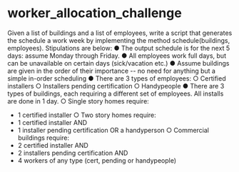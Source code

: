 # worker_allocation_challenge

Given a list of buildings and a list of employees, write a script that generates the schedule a work week by
implementing the method schedule(buildings, employees). Stipulations are below:
● The output schedule is for the next 5 days: assume Monday through Friday.
● All employees work full days, but can be unavailable on certain days (sick/vacation etc.)
● Assume buildings are given in the order of their importance -- no need for anything but a simple
in-order scheduling
● There are 3 types of employees:
○ Certified installers
○ Installers pending certification
○ Handypeople
● There are 3 types of buildings, each requiring a different set of employees. All installs are done in 1 day.
○ Single story homes require:
- 1 certified installer
○ Two story homes require:
- 1 certified installer AND
- 1 installer pending certification OR a handyperson
○ Commercial buildings require:
- 2 certified installer AND
- 2 installers pending certification AND
- 4 workers of any type (cert, pending or handypeople)
